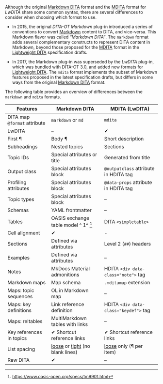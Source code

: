 Although the original [Markdown DITA](./Markdown-DITA-syntax.md) format and the [MDITA](./MDITA-syntax.md) format for _LwDITA_ share some common syntax, there are several differences to consider when choosing which format to use.

<!-- Re-use short descriptions from syntax topics -->

- In 2015, the original _DITA-OT Markdown_ plug-in introduced a series of conventions to convert [Markdown] content to DITA, and vice-versa. This Markdown flavor was called _“Markdown DITA”_. The `markdown` format adds several complementary constructs to represent DITA content in Markdown, beyond those proposed for the [MDITA](./MDITA-syntax.md) format in the [Lightweight DITA][LwDITA] specification drafts.

- In 2017, the Markdown plug-in was superseded by the _LwDITA_ plug-in, which was bundled with DITA-OT 3.0, and added new formats for [Lightweight DITA][LwDITA]. The `mdita` format implements the subset of Markdown features proposed in the latest specification drafts, but differs in some ways from the original [Markdown DITA](./Markdown-DITA-syntax.md) format.

The following table provides an overview of differences between the `markdown` and `mdita` formats.

| Features                     | Markdown DITA                        | MDITA (LwDITA)                        |
| ---------------------------- | ------------------------------------ | ------------------------------------- |
| DITA map `@format` attribute | `markdown` or `md`                   | `mdita`                               |
| LwDITA                       | –                                    | ✔                                    |
| First ¶                      | Body ¶                               | Short description                     |
| Subheadings                  | Nested topics                        | Sections                              |
| Topic IDs                    | Special attributes or title          | Generated from title                  |
| Output class                 | Special attributes block             | `@outputclass` attribute in HDITA tag |
| Profiling attributes         | Special attributes block             | `@data-props` attribute in HDITA tag  |
| Topic types                  | Special attributes block             | –                                     |
| Schemas                      | YAML frontmatter                     | –                                     |
| Tables                       | OASIS exchange table model ^ 1^ [^1] | DITA `<simpletable>`                  |
| Cell alignment               | ✔                                   | -                                     |
| Sections                     | Defined via attributes               | Level 2 (`##`) headers                |
| Examples                     | Defined via attributes               | –                                     |
| Notes                        | MkDocs Material admonitions          | HDITA `<div data-class="note">` tag   |
| Markdown maps                | Map schema                           | `.mditamap` extension                 |
| Maps: topic sequences        | OL in Markdown map                   | –                                     |
| Maps: key definitions        | Link reference definition            | HDITA `<div data-class="keydef">` tag |
| Maps: reltables              | MultiMarkdown tables with links      | –                                     |
| Key references in topics     | ✔ Shortcut reference links          | ✔ Shortcut reference links           |
| List spacing                 | [loose] or [tight] (no blank lines)  | [loose] only (¶ per item)             |
| Raw DITA                     | ✔                                   | –                                     |

[Markdown]: https://daringfireball.net/projects/markdown/
[LwDITA]: https://docs.oasis-open.org/dita/LwDITA/v1.0/cn01/
[loose]: https://spec.commonmark.org/0.30/#loose
[tight]: https://spec.commonmark.org/0.30/#tight

[^1]: <https://www.oasis-open.org/specs/tm9901.html>
